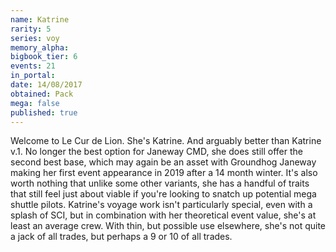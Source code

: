 ```yaml
---
name: Katrine
rarity: 5
series: voy
memory_alpha:
bigbook_tier: 6
events: 21
in_portal:
date: 14/08/2017
obtained: Pack
mega: false
published: true
---
```


Welcome to Le Cur de Lion. She's Katrine. And arguably better than Katrine v.1. No longer the best option for Janeway CMD, she does still offer the second best base, which may again be an asset with Groundhog Janeway making her first event appearance in 2019 after a 14 month winter. It's also worth nothing that unlike some other variants, she has a handful of traits that still feel just about viable if you're looking to snatch up potential mega shuttle pilots. Katrine's voyage work isn't particularly special, even with a splash of SCI, but in combination with her theoretical event value, she's at least an average crew. With thin, but possible use elsewhere, she's not quite a jack of all trades, but perhaps a 9 or 10 of all trades.
